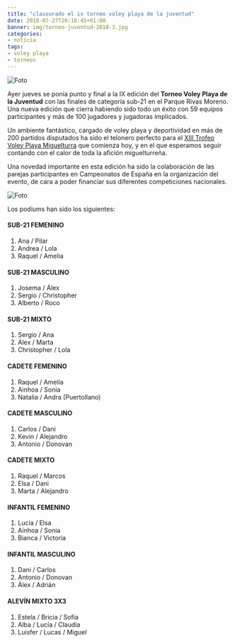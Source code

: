 ```yaml
---
title: "clausurado el ix torneo voley playa de la juventud"
date: 2018-07-27T20:16:45+01:00
banner: img/torneo-juventud-2018-3.jpg
categories:
- noticia
tags:
- voley playa
- torneos
---
```


![Foto](../../../../../img/banners/torneo-juventud-2018-2.jpg)

Ayer jueves se ponía punto y final a la IX edición del **Torneo Voley
Playa de la Juventud** con las finales de categoría sub-21 en el Parque
Rivas Moreno. Una nueva edición que cierra habiendo sido todo un éxito
con 59 equipos participantes y más de 100 jugadores y jugadoras
implicados.


Un ambiente fantástico, cargado de voley playa y deportividad en más
de 200 partidos disputados ha sido el telonero perfecto para
el [XIII Trofeo Voley Playa Miguelturra][torneo] que comienza hoy, y
en el que esperamos seguir contando con el calor de toda la afición
miguelturreña.

[torneo]: https://www.advmiguelturra.org/vplaya/torneo/

Una novedad importante en esta edición ha sido la colaboración de las
parejas participantes en Campeonatos de España en la organización del
evento, de cara a poder financiar sus diferentes competiciones
nacionales.

![Foto](../../../../../img/banners/torneo-juventud-2018-1.jpg)

Los podiums han sido los siguientes:

#### SUB-21 FEMENINO

1. Ana / Pilar
1. Andrea / Lola
1. Raquel / Amelia

#### SUB-21 MASCULINO

1. Josema / Álex
1. Sergio / Christopher
1. Alberto / Roco

#### SUB-21 MIXTO

1. Sergio / Ana
1. Álex / Marta
1. Christopher / Lola

#### CADETE FEMENINO

1. Raquel / Amelia
1. Ainhoa / Sonia
1. Natalia / Andra (Puertollano)

#### CADETE MASCULINO

1. Carlos / Dani
1. Kevin / Alejandro
1. Antonio / Donovan

#### CADETE MIXTO

1. Raquel / Marcos
1. Elsa / Dani
1. Marta / Alejandro

#### INFANTIL FEMENINO

1. Lucía / Elsa
1. Ainhoa / Sonia
1. Bianca / Victoria

#### INFANTIL MASCULINO

1. Dani / Carlos
1. Antonio / Donovan
1. Álex / Adrián

#### ALEVÍN MIXTO 3X3

1. Estela / Bricia / Sofía
1. Alba / Lucía / Claudia
1. Luisfer / Lucas / Miguel
